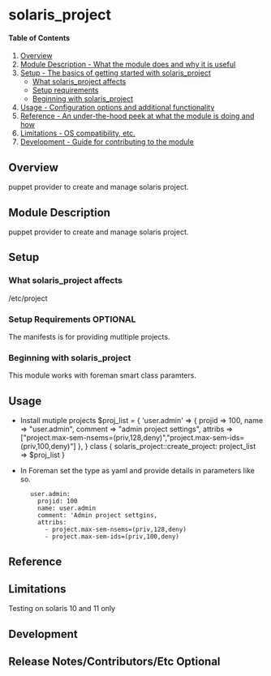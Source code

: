 # solaris_project

#### Table of Contents

1. [Overview](#overview)
2. [Module Description - What the module does and why it is useful](#module-description)
3. [Setup - The basics of getting started with solaris_project](#setup)
    * [What solaris_project affects](#what-solaris_project-affects)
    * [Setup requirements](#setup-requirements)
    * [Beginning with solaris_project](#beginning-with-solaris_project)
4. [Usage - Configuration options and additional functionality](#usage)
5. [Reference - An under-the-hood peek at what the module is doing and how](#reference)
5. [Limitations - OS compatibility, etc.](#limitations)
6. [Development - Guide for contributing to the module](#development)

## Overview

puppet provider to create and manage solaris project.

## Module Description
puppet provider to create and manage solaris project.

## Setup

### What solaris_project affects

/etc/project

### Setup Requirements **OPTIONAL**

The manifests is for providing mutltiple projects.

### Beginning with solaris_project

This module works with foreman smart class paramters.

## Usage

* Install mutiple projects
 	$proj_list = {
 	  'user.admin' => { 
 			projid  => 100,
 			name    => "user.admin",
			comment => "admin project settings",
			attribs => ["project.max-sem-nsems=(priv,128,deny)","project.max-sem-ids=(priv,100,deny)"]
		},
	 }
	 class { solaris_project::create_project: project_list => $proj_list }
	
* In Foreman
	set the type as yaml and provide details in parameters like so.
````	
	  user.admin:
	  	projid: 100
	  	name: user.admin
	  	comment: 'Admin project settgins,
	  	attribs:
	  	  - project.max-sem-nsems=(priv,128,deny)
	  	  - project.max-sem-ids=(priv,100,deny)
````	
		
## Reference

## Limitations

Testing on solaris 10 and 11 only

## Development

## Release Notes/Contributors/Etc **Optional**
